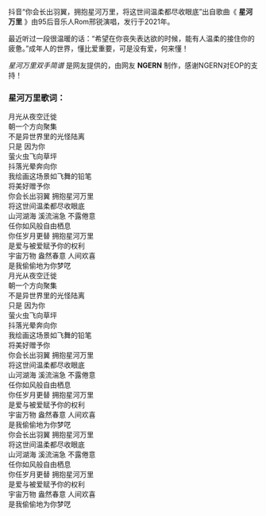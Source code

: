 

抖音“你会长出羽翼，拥抱星河万里，将这世间温柔都尽收眼底”出自歌曲《 **星河万里** 》由95后音乐人Rom邢锐演唱，发行于2021年。

最近听过一段很温暖的话：“希望在你丧失表达欲的时候，能有人温柔的接住你的疲惫。”成年人的世界，懂比爱重要，可是没有爱，何来懂！

_星河万里双手简谱_ 是网友提供的，由网友 **NGERN** 制作，感谢NGERN对EOP的支持！

### 星河万里歌词：

月光从夜空迁徙  
朝一个方向聚集  
不是异世界里的光怪陆离  
只是 因为你  
萤火虫飞向草坪  
抖落光晕奔向你  
我绘画这场景如飞舞的铅笔  
将美好赠予你  
你会长出羽翼 拥抱星河万里  
将这世间温柔都尽收眼底  
山河湖海 溪流湍急 不露倦意  
任你如风般自由栖息  
你任岁月更替 拥抱星河万里  
是爱与被爱赋予你的权利  
宇宙万物 盎然春意 人间欢喜  
是我偷偷地为你梦呓  
月光从夜空迁徙  
朝一个方向聚集  
不是异世界里的光怪陆离  
只是 因为你  
萤火虫飞向草坪  
抖落光晕奔向你  
我绘画这场景如飞舞的铅笔  
将美好赠予你  
你会长出羽翼 拥抱星河万里  
将这世间温柔都尽收眼底  
山河湖海 溪流湍急 不露倦意  
任你如风般自由栖息  
你任岁月更替 拥抱星河万里  
是爱与被爱赋予你的权利  
宇宙万物 盎然春意 人间欢喜  
是我偷偷地为你梦呓  
你会长出羽翼 拥抱星河万里  
将这世间温柔都尽收眼底  
山河湖海 溪流湍急 不露倦意  
任你如风般自由栖息  
你任岁月更替 拥抱星河万里  
是爱与被爱赋予你的权利  
宇宙万物 盎然春意 人间欢喜  
是我偷偷地为你梦呓

